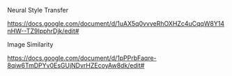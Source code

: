Neural Style Transfer

https://docs.google.com/document/d/1uAX5q0vvveRhOXHZc4uCqqW8Y14nHW--TZ9IpphrDjk/edit#

Image Similarity

https://docs.google.com/document/d/1pPPrbFaqre-8qiw6TmDPYv0EsGUjNDvrHZEcoyAw8dk/edit#
